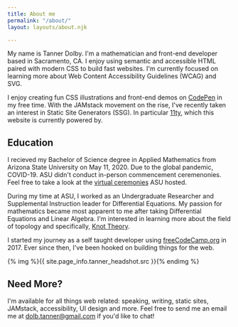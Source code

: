 ```yaml
---
title: About me
permalink: "/about/"
layout: layouts/about.njk

---
```


My name is Tanner Dolby. I'm a mathematician and front-end developer based in Sacramento, CA. I enjoy using semantic and accessible HTML paired with modern CSS to build fast websites. I'm currently focused on learning more about Web Content Accessibility Guidelines (WCAG) and SVG.

I enjoy creating fun CSS illustrations and front-end demos on [CodePen](https://codepen.io/tannerdolby) in my free time. With the JAMstack movement on the rise, I've recently taken an interest in Static Site Generators (SSG). In particular [11ty](https://11ty.dev), which this website is currently powered by.

## Education
I recieved my Bachelor of Science degree in Applied Mathematics from Arizona State University on May 11, 2020. Due to the global pandemic, COVID-19. ASU didn't conduct in-person commencement ceremenonies. Feel free to take a look at the [virtual ceremonies](https://vgradasu.z4.web.core.windows.net/asu/III/#811351) ASU hosted. 

During my time at ASU, I worked as an Undergraduate Researcher and Supplemental Instruction leader for Differential Equations. My passion for mathematics became most apparent to me after taking Differential Equations and Linear Algebra. I'm interested in learning more about the field of topology and specifically, [Knot Theory](https://en.wikipedia.org/wiki/Knot_(mathematics)).

I started my journey as a self taught developer using [freeCodeCamp.org](https://freecodecamp.org) in 2017. Ever since then, I've been hooked on building things for the web.

{% img %}{{ site.page_info.tanner_headshot.src }}{% endimg %}

## Need More?

I'm available for all things web related: speaking, writing, static sites, JAMstack, accessibility, UI design and more. Feel free to send me an email me at [dolb.tanner@gmail.com](mailto:dolb.tanner@gmail.com) if you'd like to chat!